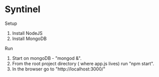# Syntinel

Setup
1. Install NodeJS
2. Install MongoDB

Run
1. Start on mongoDB - "mongod &". 
2. From the root project directory ( where app.js lives) run "npm start".
3. In the browser go to "http://localhost:3000/"
